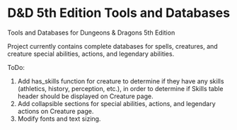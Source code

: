 # D&D 5th Edition Tools and Databases

Tools and Databases for Dungeons & Dragons 5th Edition

Project currently contains complete databases for spells, creatures, and creature special abilities, actions, and legendary abilities.

ToDo:
1. Add has_skills function for creature to determine if they have any skills (athletics, history, perception, etc.), in order to determine if Skills table header should be displayed on Creature page.
2. Add collapsible sections for special abilities, actions, and legendary actions on Creature page.
3. Modify fonts and text sizing.